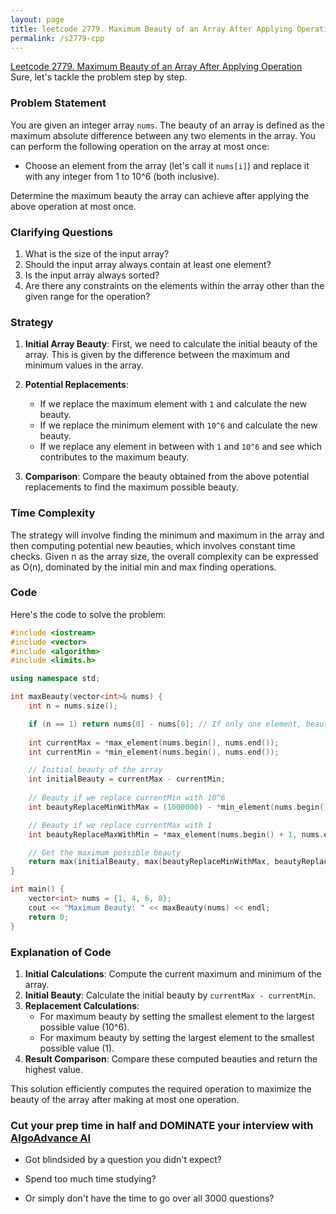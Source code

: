```yaml
---
layout: page
title: leetcode 2779. Maximum Beauty of an Array After Applying Operation
permalink: /s2779-cpp
---
```

[Leetcode 2779. Maximum Beauty of an Array After Applying Operation](https://algoadvance.github.io/algoadvance/l2779)
Sure, let's tackle the problem step by step.

### Problem Statement

You are given an integer array `nums`. The beauty of an array is defined as the maximum absolute difference between any two elements in the array. You can perform the following operation on the array at most once:

- Choose an element from the array (let's call it `nums[i]`) and replace it with any integer from 1 to 10^6 (both inclusive).

Determine the maximum beauty the array can achieve after applying the above operation at most once.

### Clarifying Questions

1. What is the size of the input array?
2. Should the input array always contain at least one element?
3. Is the input array always sorted?
4. Are there any constraints on the elements within the array other than the given range for the operation?

### Strategy

1. **Initial Array Beauty**: First, we need to calculate the initial beauty of the array. This is given by the difference between the maximum and minimum values in the array.

2. **Potential Replacements**:
   - If we replace the maximum element with `1` and calculate the new beauty.
   - If we replace the minimum element with `10^6` and calculate the new beauty.
   - If we replace any element in between with `1` and `10^6` and see which contributes to the maximum beauty.

3. **Comparison**: Compare the beauty obtained from the above potential replacements to find the maximum possible beauty.

### Time Complexity

The strategy will involve finding the minimum and maximum in the array and then computing potential new beauties, which involves constant time checks. Given n as the array size, the overall complexity can be expressed as O(n), dominated by the initial min and max finding operations.

### Code

Here's the code to solve the problem:

```cpp
#include <iostream>
#include <vector>
#include <algorithm>
#include <limits.h>

using namespace std;

int maxBeauty(vector<int>& nums) {
    int n = nums.size();

    if (n == 1) return nums[0] - nums[0]; // If only one element, beauty is zero
    
    int currentMax = *max_element(nums.begin(), nums.end());
    int currentMin = *min_element(nums.begin(), nums.end());

    // Initial beauty of the array
    int initialBeauty = currentMax - currentMin;
    
    // Beauty if we replace currentMin with 10^6
    int beautyReplaceMinWithMax = (1000000) - *min_element(nums.begin(), nums.end() - 1);

    // Beauty if we replace currentMax with 1
    int beautyReplaceMaxWithMin = *max_element(nums.begin() + 1, nums.end()) - 1;

    // Get the maximum possible beauty
    return max(initialBeauty, max(beautyReplaceMinWithMax, beautyReplaceMaxWithMin));
}

int main() {
    vector<int> nums = {1, 4, 6, 8};
    cout << "Maximum Beauty: " << maxBeauty(nums) << endl;
    return 0;
}
```

### Explanation of Code

1. **Initial Calculations**: Compute the current maximum and minimum of the array.
2. **Initial Beauty**: Calculate the initial beauty by `currentMax - currentMin`.
3. **Replacement Calculations**: 
   - For maximum beauty by setting the smallest element to the largest possible value (10^6).
   - For maximum beauty by setting the largest element to the smallest possible value (1).
4. **Result Comparison**: Compare these computed beauties and return the highest value.

This solution efficiently computes the required operation to maximize the beauty of the array after making at most one operation.


### Cut your prep time in half and DOMINATE your interview with [AlgoAdvance AI](https://algoAdvance.com)

- Got blindsided by a question you didn't expect?

- Spend too much time studying?

- Or simply don't have the time to go over all 3000 questions?

